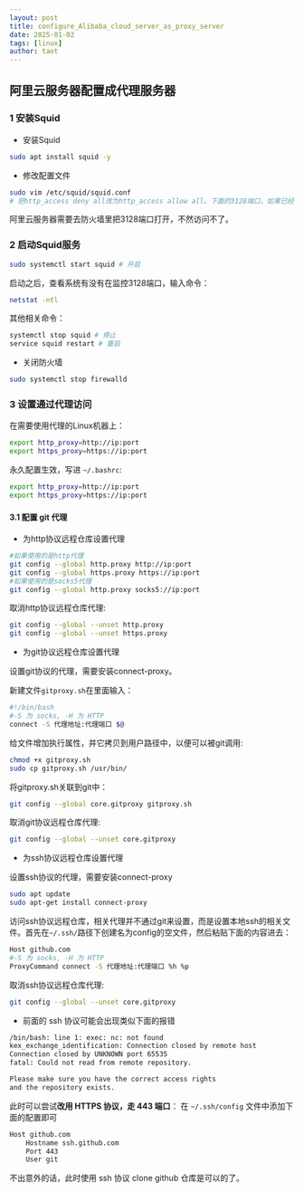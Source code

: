 ```yaml
---
layout: post
title: configure_Alibaba_cloud_server_as_proxy_server
date: 2025-01-02
tags: [linux]
author: taot
---
```



## 阿里云服务器配置成代理服务器

### 1 安装Squid

* 安装Squid

```bash
sudo apt install squid -y
```

* 修改配置文件

```bash
sudo vim /etc/squid/squid.conf
# 把http_access deny all改为http_access allow all。下面的3128端口，如果已经被占用了的话，需要改一下。
```

阿里云服务器需要去防火墙里把3128端口打开，不然访问不了。

### 2 启动Squid服务

```bash
sudo systemctl start squid # 开启
```

启动之后，查看系统有没有在监控3128端口，输入命令：

```bash
netstat -ntl
```

其他相关命令：

```bash
systemctl stop squid # 停止
service squid restart # 重启
```

* 关闭防火墙

```bash
sudo systemctl stop firewalld
```


### 3 设置通过代理访问

在需要使用代理的Linux机器上：

```bash
export http_proxy=http://ip:port
export https_proxy=https://ip:port
```

永久配置生效，写进 `~/.bashrc`:
```bash
export http_proxy=http://ip:port
export https_proxy=https://ip:port
```

#### 3.1 配置 git 代理

* 为http协议远程仓库设置代理

```bash
#如果使用的是http代理 
git config --global http.proxy http://ip:port
git config --global https.proxy https://ip:port
#如果使用的是socks5代理
git config --global http.proxy socks5://ip:port
```

取消http协议远程仓库代理:

```bash
git config --global --unset http.proxy
git config --global --unset https.proxy
```

* 为git协议远程仓库设置代理

设置git协议的代理，需要安装connect-proxy。

新建文件`gitproxy.sh`在里面输入：

```bash
#!/bin/bash
#-S 为 socks, -H 为 HTTP
connect -S 代理地址:代理端口 $@
```

给文件增加执行属性，并它拷贝到用户路径中，以便可以被git调用:

```bash
chmod +x gitproxy.sh
sudo cp gitproxy.sh /usr/bin/
```

将gitproxy.sh关联到git中：

```bash
git config --global core.gitproxy gitproxy.sh
```


取消git协议远程仓库代理:

```bash
git config --global --unset core.gitproxy
```


* 为ssh协议远程仓库设置代理

设置ssh协议的代理，需要安装connect-proxy

```bash
sudo apt update
sudo apt-get install connect-proxy
```

访问ssh协议远程仓库，相关代理并不通过git来设置，而是设置本地ssh的相关文件。首先在`~/.ssh/`路径下创建名为config的空文件，然后粘贴下面的内容进去：

```bash
Host github.com
#-S 为 socks, -H 为 HTTP
ProxyCommand connect -S 代理地址:代理端口 %h %p
```

取消ssh协议远程仓库代理:

```bash
git config --global --unset core.gitproxy
```

* 前面的 ssh 协议可能会出现类似下面的报错

```bash
/bin/bash: line 1: exec: nc: not found
kex_exchange_identification: Connection closed by remote host
Connection closed by UNKNOWN port 65535
fatal: Could not read from remote repository.

Please make sure you have the correct access rights
and the repository exists.
```

此时可以尝试**改用 HTTPS 协议，走 443 端口**：
在 `~/.ssh/config` 文件中添加下面的配置即可

```bash
Host github.com
    Hostname ssh.github.com
    Port 443
    User git
```
不出意外的话，此时使用 ssh 协议 clone github 仓库是可以的了。
